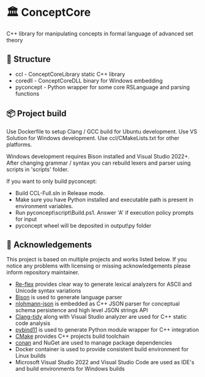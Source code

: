 # 🏛️ ConceptCore

C++ library for manipulating concepts in formal language of advanced set theory

## 🌲 Structure

- ccl - ConceptCoreLibrary static C++ library
- coredll - ConceptCoreDLL binary for Windows embedding
- pyconcept - Python wrapper for some core RSLanguage and parsing functions

## 📦 Project build

Use Dockerfile to setup Clang / GCC build for Ubuntu development.
Use VS Solution for Windows development.
Use ccl/CMakeLists.txt for other platforms.

Windows development requires Bison installed and Visual Studio 2022+.
After changing grammar / syntax you can rebuild lexers and parser using scripts in 'scripts' folder.

If you want to only build pyconcept:

- Build CCL-Full.sln in Release mode.
- Make sure you have Python installed and executable path is present in environment variables.
- Run pyconcept\script\Build.ps1. Answer 'A' if execution policy prompts for input
- pyconcept wheel will be deposited in output\py folder

## 💝 Acknowledgements

This project is based on multiple projects and works listed below. If you notice any problems with licensing or missing acknowledgements please inform repository maintainer.

- [Re-flex](https://github.com/Genivia/RE-flex) provides clear way to generate lexical analyzers for ASCII and Unicode syntax variations
- [Bison](https://www.gnu.org/software/bison/) is used to generate language parser
- [nlohmann-json](https://github.com/nlohmann/json) is embedded as C++ JSON parser for conceptual schema persistence and high level JSON strings API
- [Clang-tidy](https://clang.llvm.org/extra/clang-tidy/) along with Visual Studio analyzer are used for C++ static code analysis
- [pybind11](https://github.com/pybind/pybind11) is used to generate Python module wrapper for C++ integration
- [CMake](https://cmake.org/) provides C++ projects build toolchain
- [conan](https://conan.io/) and NuGet are used to manage package dependencies
- Docker container is used to provide consistent build environment for Linux builds
- Microsoft Visual Studio 2022 and Visual Studio Code are used as IDE's and build environments for Windows builds
